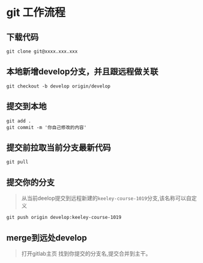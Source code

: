 # git 工作流程

## 下载代码

```
git clone git@xxxx.xxx.xxx
```

## 本地新增develop分支，并且跟远程做关联
```
git checkout -b develop origin/develop
```

## 提交到本地

```
git add .
git commit -m '你自己修改的内容'
```

## 提交前拉取当前分支最新代码

```
git pull
```

## 提交你的分支
> 从当前deelop提交到远程新建的`keeley-course-1019`分支,该名称可以自定义

```
git push origin develop:keeley-course-1019
```

## merge到远处develop

> 打开gitlab主页 找到你提交的分支名,提交合并到主干。
